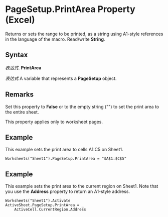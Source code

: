 
# PageSetup.PrintArea Property (Excel)

Returns or sets the range to be printed, as a string using A1-style references in the language of the macro. Read/write  **String**.


## Syntax

 _表达式_. **PrintArea**

 _表达式_ A variable that represents a **PageSetup** object.


## Remarks

Set this property to  **False** or to the empty string ("") to set the print area to the entire sheet.

This property applies only to worksheet pages.


## Example

This example sets the print area to cells A1:C5 on Sheet1.


```
Worksheets("Sheet1").PageSetup.PrintArea = "$A$1:$C$5"
```


## Example

This example sets the print area to the current region on Sheet1. Note that you use the  **Address** property to return an A1-style address.


```
Worksheets("Sheet1").Activate
ActiveSheet.PageSetup.PrintArea = _
    ActiveCell.CurrentRegion.Address
```

